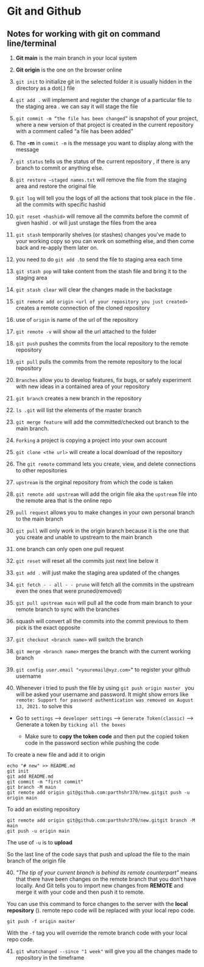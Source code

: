 
# Git and Github

## Notes for working with git on command line/terminal 



1. **Git main** is the main branch in your local system
2. **Git origin** is the one on the browser online
3. `git init` to initialize git in the selected folder it is usually hidden in the directory as a dot(.) file
4. `git add .` will implement and register the change of a particular file to the staging area . we can say it will stage the file
5.  `git commit -m “the file has been changed”` is snapshot of your project, where a new version of that project is created in the current repository with a comment called “a file has been added”

6. The **-m** in `commit -m` is the message you want to display along with the message 

6.  `git status` tells us the status of the current repository , if there is any branch to commit or anything else.
7.  `git restore —staged names.txt` will remove the file from the staging area and restore the original file
8.  `git log` will tell you the logs of all the actions that took place in the file . all the commits with specific hashid
9.  `git reset <hashid>` will remove all the commits before the commit of given hashid . or will just unstage the files from the area
10.  `git stash` temporarily shelves (or stashes) changes you've made to your working copy so you can work on something else, and then come back and re-apply them later on.
11.  you need to do `git add .`to send the file to staging area each time
12.  `git stash pop` will take content from the stash file and bring it to the staging area
13.  `git stash clear` will clear the changes made in the backstage
14.  `git remote add origin <url of your repository you just created>` creates a remote connection of the cloned repository
15.  use of `origin` is name of the url of the repository
16.  `git remote -v` will show all the url attached to the folder
17.  `git push` pushes the commits from the local repository to the remote repository
18.  `git pull` pulls the commits from the remote repository to the local repository
19.  `Branches` allow you to develop features, fix bugs, or safely experiment with new ideas in a contained area of your repository
20.  `git branch` creates a new branch in the repository
21.  `ls .git` will list the elements of the master branch
22.  `git merge feature` will add the committed/checked out branch to the main branch.
23.  `Forking` a project is copying a project into your own account
24.  `git clone <the url>` will create a local download of the repository
25.  The `git remote` command lets you create, view, and delete connections to other repositories
26.  `upstream` is the orginal repository from which the code is taken
27.  `git remote add upstream` will add the origin file aka the `upstream` file into the remote area that is the online repo
28.  `pull request` allows you to make changes in your own personal branch to the main branch
29.  `git pull` will only work in the origin branch because it is the one that you create and unable to upstream to the main branch
30.  one branch can only open one pull request
31.  `git reset` will reset all the commits just next line below it
32.  `git add .` will just make the staging area updated of the changes
33.  `git fetch - - all - - prune` will fetch all the commits in the upstream even the ones that were pruned(removed)
34.  `git pull upstream main` will pull all the code from main branch to your remote branch to sync with the branches
35.  squash will convert all the commits into the commit previous to them pick is the exact opposite
36.  `git checkout <branch name>` will switch the branch
37.  `git merge <branch name>` merges the branch with the current working branch
38.  `git config user.email "<youremail@xyz.com>”` to register your github username

39. Whenever i tried to push the file by using `git push origin master ` you will be asked your username and password. It might show errors like `remote: Support for password authentication was removed on August 13, 2021.`
to solve this 
   * Go to `settings` --> `developer settings` --> `Generate Token(classic)` --> Generate a token by `ticking all the boxes` 

     * Make sure to **copy the token code** and then put the copied token code in the password section while pushing the code 


 To create a new file and add it to origin 

```
echo "# new" >> README.md
git init
git add README.md
git commit -m "first commit"
git branch -M main
git remote add origin git@github.com:parthshr370/new.gitgit push -u origin main
```

To add an existing repository

```
git remote add origin git@github.com:parthshr370/new.gitgit branch -M main
git push -u origin main

```

The use of `-u` is to **upload**  

So the last line of the code says that push and upload the file to the main branch of the origin file


40.  *"The tip of your current branch is behind its remote counterpart"* means that there have been changes on the remote branch that you don’t have locally. And Git tells you to import new changes from **REMOTE** and merge it with your code and then push it to remote.

You can use this command to force changes to the server with the **local repository** (). remote repo code will be replaced with your local repo code.

`git push -f origin master`

With the `-f` tag you will override the remote branch code with your local repo code.

41. `git whatchanged --since "1 week"` will give you all the changes made to repository in the timeframe


